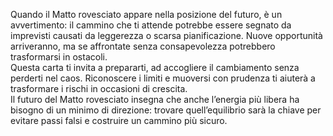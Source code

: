 Quando il Matto rovesciato appare nella posizione del futuro, è un avvertimento: il cammino che ti attende potrebbe essere segnato da imprevisti causati da leggerezza o scarsa pianificazione. Nuove opportunità arriveranno, ma se affrontate senza consapevolezza potrebbero trasformarsi in ostacoli.  
Questa carta ti invita a prepararti, ad accogliere il cambiamento senza perderti nel caos. Riconoscere i limiti e muoversi con prudenza ti aiuterà a trasformare i rischi in occasioni di crescita.  
Il futuro del Matto rovesciato insegna che anche l’energia più libera ha bisogno di un minimo di direzione: trovare quell’equilibrio sarà la chiave per evitare passi falsi e costruire un cammino più sicuro.

